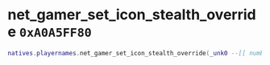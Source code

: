 # net_gamer_set_icon_stealth_override `0xA0A5FF80`

```lua
natives.playernames.net_gamer_set_icon_stealth_override(_unk0 --[[ number ]], _unk1 --[[ number ]])
```